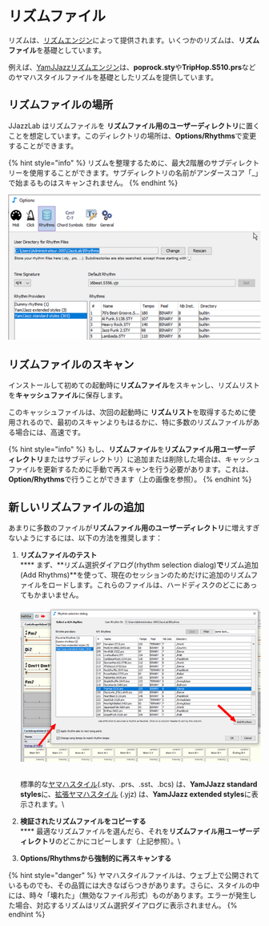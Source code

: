# リズムファイル

リズムは、[リズムエンジン](../rhythm-engines/overview.md)によって提供されます。いくつかのリズムは、**リズムファイル**を基礎としています。&#x20;

例えば、[YamJJazzリズムエンジン](../rhythm-engines/yamjjazz-rhythm-engine/)は、**poprock.sty**や**TripHop.S510.prs**などのヤマハスタイルファイルを基礎としたリズムを提供しています。

## リズムファイルの場所 <a href="#rhythm-files-location" id="rhythm-files-location"></a>

JJazzLab  はリズムファイルを **リズムファイル用のユーザーディレクトリ**に置くことを想定しています。このディレクトリの場所は、**Options/Rhythms**で変更することができます。&#x20;

{% hint style="info" %}
リズムを整理するために、最大2階層のサブディレクトリーを使用することができます。サブディレクトリの名前がアンダースコア「\_」で始まるものはスキャンされません。
{% endhint %}

![](../.gitbook/assets/UserDirForRhythmFiles.png)

## リズムファイルのスキャン <a href="#rhythm-files-scanning" id="rhythm-files-scanning"></a>

インストールして初めての起動時に**リズムファイル**をスキャンし、リズムリストを**キャッシュファイル**に保存します。

&#x20;このキャッシュファイルは、次回の起動時に **リズムリスト**を取得するために使用されるので、最初のスキャンよりもはるかに、特に多数のリズムファイルがある場合には、高速です。&#x20;

{% hint style="info" %}
&#x20;もし、**リズムファイル**を**リズムファイル用ユーザーディレクトリ**またはサブディレクトリ）に追加または削除した場合は、キャッシュファイルを更新するために手動で再スキャンを行う必要があります。これは、**Option/Rhythms**で行うことができます（上の画像を参照）。
{% endhint %}

## 新しいリズムファイルの追加 <a href="#adding-new-rhythm-files" id="adding-new-rhythm-files"></a>

あまりに多数のファイルが**リズムファイル用のユーザーディレクトリ**に増えすぎないようにするには、以下の方法を推奨します：

1.  **リズムファイルのテスト**\
    **** まず、**リズム選択ダイアログ(rhythm selection dialog)**で**リズム追加(Add Rhythms)**を使って、現在のセッションのためだけに追加のリズムファイルをロードします。これらのファイルは、ハードディスクのどこにあってもかまいません。\
    \
    &#x20;<img src="../.gitbook/assets/AddRhythmsButton.png" alt="" data-size="original">&#x20;

    \
    標準的な[ヤマハスタイル](../rhythm-engines/yamjjazz-rhythm-engine/yamaha-styles.md)(.sty、.prs、.sst、.bcs) は、**YamJJazz standard styles**に、[拡張ヤマハスタイル](../rhythm-engines/yamjjazz-rhythm-engine/extended-yamaha-styles.md) (.yjz) は、**YamJJazz extended styles**に表示されます。\

2. **検証されたリズムファイルをコピーする**\
   **** 最適なリズムファイルを選んだら、それを**リズムファイル用ユーザーディレクトリ**のどこかにコピーします（上記参照）。\

3. **Options/Rhythmsから強制的に再スキャンする**

{% hint style="danger" %}
ヤマハスタイルファイルは、ウェブ上で公開されているものでも、その品質には大きなばらつきがあります。さらに、スタイルの中には、時々「壊れた」（無効なファイル形式）ものがあります。エラーが発生した場合、対応するリズムはリズム選択ダイアログに表示されません。
{% endhint %}
